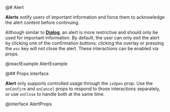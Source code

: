 @# Alert

**Alerts** notify users of important information and force them to acknowledge the alert content before continuing.

Although similar to [**Dialog**](#core/components/dialog), an alert is more restrictive and should only be used for
important information. By default, the user can only exit the alert by clicking one of the confirmation buttons;
clicking the overlay or pressing the `esc` key will not close the alert. These interactions can be enabled via props.

@reactExample AlertExample

@## Props interface

**Alert** only supports controlled usage through the `isOpen` prop. Use the `onConfirm` and `onCancel` props to respond
to those interactions separately, or use `onClose` to handle both at the same time.

@interface AlertProps
